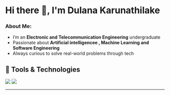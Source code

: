 # Hi there 👋, I'm Dulana Karunathilake

###  About Me:
-  I’m an **Electronic and Telecommunication Engineering** undergraduate  
-  Passionate about **Artificial intelligencee , Machine Learning and Software Engineering**  
-  Always curious to solve real-world problems through tech  


## 🧰 Tools & Technologies

<p align="left">
  <img src="https://skillicons.dev/icons?i=py,cpp,java,js,html,css,mysql,nodejs,react,nextjs,linux,vscode,git,github,flask,fastapi,docker,postman" />
  <img src="https://skillicons.dev/icons?i=tensorflow,pytorch,opencv,pandas,numpy,matplotlib,seaborn,mlflow,dagshub,apacheairflow" />
</p>

---
